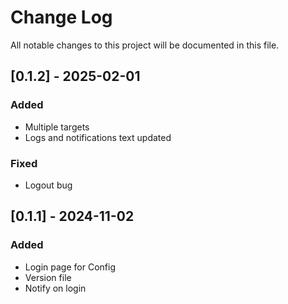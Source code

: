# Change Log
All notable changes to this project will be documented in this file.

## [0.1.2] - 2025-02-01
### Added
- Multiple targets
- Logs and notifications text updated

### Fixed
- Logout bug

## [0.1.1] - 2024-11-02
### Added
- Login page for Config
- Version file
- Notify on login